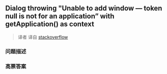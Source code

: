 ## Dialog throwing "Unable to add window — token null is not for an application” with getApplication() as context

> 译者 译自 [stackoverflow](http://stackoverflow.com/questions/5796611/dialog-throwing-unable-to-add-window-token-null-is-not-for-an-application-wi) 

### 问题描述 

### 高票答案 

